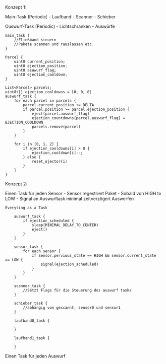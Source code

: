 Konzept 1:

Main-Task (Periodic)
	- Laufband
	- Scanner
	- Schieber

Ouswurf-Task (Periodic)
	- Lichtschranken
	- Auswürfe
	
	main_task {
		//Fließband steuern
		//Pakete scannen und rauslassen etc.
	}
	
	Parcel {
		uint8 current_position;
		uint8 ejection_position;
		uint8 asuwurf_flag;
		uint8 ejection_cooldown;
	}
	
	List<Parcel> parcels;
	uint8t[] ejection_cooldowns = [0, 0, 0]
	auswurf_task {
		for each parcel in parcels {
			parcel.current_position += DELTA
			if parcel.position >= parcel.ejection_position {
				eject(parcel.auswurf_flag)
				ejection_countdowns[parcel.auswurf_flag] = EJECTION_COOLDOWN
				parcels.remove(parcel)
			}
		}
		
		for i in [0, 1, 2] {
			if ejection_cooldowns[i] > 0 {
				ejection_cooldown[i]--;
			} else {
				reset_ejector(i)
			}
		}
	}
		
		
		



Konzept 2:

Einen Task für jeden Sensor
	- Sensor regestriert Paket
	- Sobald von HIGH to LOW
		- Signal an Auswurftask minimal zeitverzögert Auswerfen 
		
	Everyting as a Task
		
		auswurf_task {
			if ejection_scheduled {
				sleep(MINIMAL_DELAY_TO_CENTER)
				eject()
			}
		}
		
		sensor_task {
			for each sensor {
				if sensor.pervious_state == HIGH && sensor.current_state == LOW {
					signal(ejection_scheduled)
				}
			}
		}
		
		scanner_task {
			//Setzt Flags für die Steuerung des auswurf tasks
		}
		
		schieber_task {
			//abhängig von gescannt, sensor0 und sensor1
		}
		
		laufband0_task {
			
		}
		
		laufband1_task {
		
		}
		
		
			
	

Einen Task für jeden Auswurf
